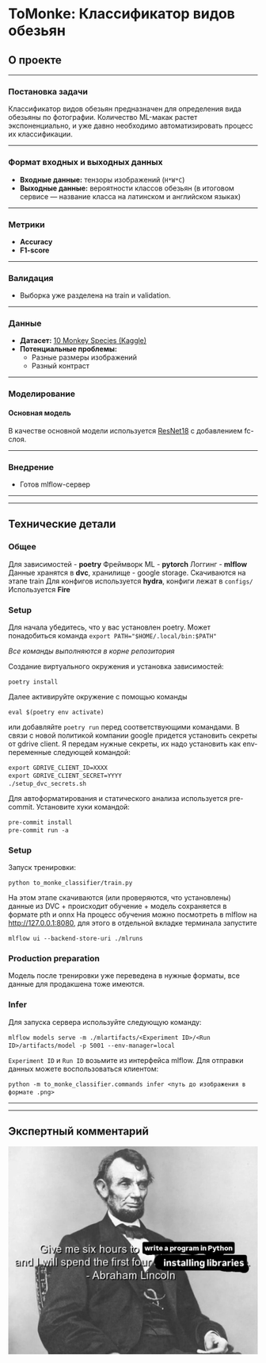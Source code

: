# ToMonke: Классификатор видов обезьян

##  О проекте

---

###  Постановка задачи

Классификатор видов обезьян предназначен для определения вида обезьяны по фотографии.
Количество ML-макак растет экспоненциально, и уже давно необходимо автоматизировать процесс их классификации.

---

###  Формат входных и выходных данных

- **Входные данные:** тензоры изображений (`H*W*C`)
- **Выходные данные:** вероятности классов обезьян
  (в итоговом сервисе — название класса на латинском и английском языках)

---

### Метрики

- **Accuracy**
- **F1-score**

---

### Валидация

- Выборка уже разделена на train и validation.

---

### Данные

- **Датасет:** [10 Monkey Species (Kaggle)](https://www.kaggle.com/datasets/slothkong/10-monkey-species/data)
- **Потенциальные проблемы:**
  - Разные размеры изображений
  - Разный контраст

---

### Моделирование

#### Основная модель

В качестве основной модели используется [ResNet18](https://arxiv.org/abs/1512.03385) с добавлением fc-слоя.

---

### Внедрение

- Готов mlflow-сервер

---

---

##  Технические детали
### Общее
Для зависимостей - **poetry**
Фреймворк ML - **pytorch**
Логгинг - **mlflow**
Данные хранятся в **dvc**, хранилище - google storage. Скачиваются на этапе train
Для конфигов используется **hydra**, конфиги лежат в `configs/`
Используется **Fire**


### Setup


Для начала убедитесь, что у вас установлен poetry. Может понадобиться команда `export PATH="$HOME/.local/bin:$PATH"`

_Все команды выполняются в корне репозитория_

Создание виртуального окружения и установка зависимостей:
```
poetry install
```
Далее активируйте окружение с помощью команды
```
eval $(poetry env activate)
 ```
или добавляйте `poetry run` перед соответствующими командами.
В связи с новой политикой компании google придется установить секреты от gdrive client. Я передам нужные секреты, их надо установить как env-переменные следующей командой:
```
export GDRIVE_CLIENT_ID=XXXX
export GDRIVE_CLIENT_SECRET=YYYY
./setup_dvc_secrets.sh
```

Для автоформатирования и статического анализа используется pre-commit.
Установите хуки командой:
```
pre-commit install
pre-commit run -a
```

### Setup
Запуск тренировки:
```
python to_monke_classifier/train.py
```

На этом этапе скачиваются (или проверяются, что установлены) данные из DVC + происходит обучение + модель сохраняется в формате pth и onnx
На процесс обучения можно посмотреть в mlflow на http://127.0.0.1:8080, для этого в отдельной вкладке терминала запустите
```
mlflow ui --backend-store-uri ./mlruns
```
### Production preparation
Модель после тренировки уже переведена в нужные форматы, все данные для продакшена тоже имеются.
### Infer
Для запуска сервера используйте следующую команду:
```
mlflow models serve -m ./mlartifacts/<Experiment ID>/<Run ID>/artifacts/model -p 5001 --env-manager=local
```
`Experiment ID` и `Run ID` возьмите из интерфейса mlflow.
Для отправки данных можете воспользоваться клиентом:
```
python -m to_monke_classifier.commands infer <путь до изображения в формате .png>
```

---

---

##  Экспертный комментарий
![img_1.png](readme_img.png)
